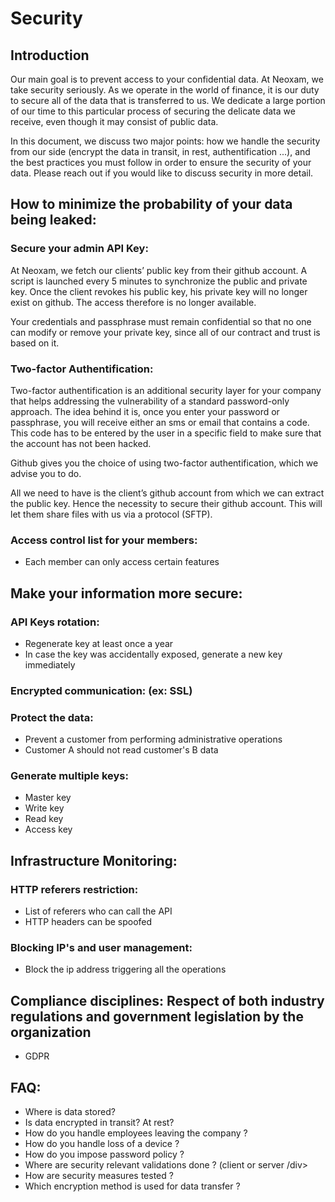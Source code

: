 # Security

## Introduction

Our main goal is to prevent access to your confidential data. At Neoxam, we take security seriously.
As we operate in the world of finance, it is our duty to secure all of the data that is transferred to us. We dedicate a large portion of our time to this particular process of securing the delicate data we receive, even though it may consist of public data.

In this document, we discuss two major points: how we handle the security from our side (encrypt the data in transit, in rest, authentification ...), and the best practices you must follow in order to ensure the security of your data. Please reach out if you would like to discuss security in more detail.

## How to minimize the probability of your data being leaked:

### Secure your admin API Key:

At Neoxam, we fetch our clients’ public key from their github account. A script is launched every 5 minutes to synchronize the public and private key. Once the client revokes his public key, his private key will no longer exist on github. The access therefore is no longer available.

Your credentials and passphrase must remain confidential so that no one can modify or remove your private key, since all of our contract and trust is based on it.

### Two-factor Authentification:

Two-factor authentification is an additional security layer for your company that helps addressing the vulnerability of a standard password-only approach. The idea behind it is, once you enter your password or passphrase, you will receive either an sms or email that contains a code. This code has to be entered by the user in a specific field to make sure that the account has not been hacked.

Github gives you the choice of using two-factor authentification, which we advise you to do.

All we need to have is the client’s github account from which we can extract the public key. Hence the necessity to secure their github account. This will let them share files with us via a protocol (SFTP).

### Access control list for your members:

- Each member can only access certain features

## Make your information more secure:

### API Keys rotation:

- Regenerate key at least once a year
- In case the key was accidentally exposed, generate a new key immediately

### Encrypted communication: (ex: SSL)

### Protect the data:

- Prevent a customer from performing administrative operations
- Customer A should not read customer's B data

### Generate multiple keys:

- Master key
- Write key
- Read key
- Access key

## Infrastructure Monitoring:

### HTTP referers restriction:

- List of referers who can call the API
- HTTP headers can be spoofed

### Blocking IP's and user management:

- Block the ip address triggering all the operations

## Compliance disciplines: Respect of both industry regulations and government legislation by the organization

- GDPR

## FAQ:

- Where is data stored?
- Is data encrypted in transit? At rest?
- How do you handle employees leaving the company ?
- How do you handle loss of a device ?
- How do you impose password policy ?
- Where are security relevant validations done ? (client or server /div>
- How are security measures tested ?
- Which encryption method is used for data transfer ?

